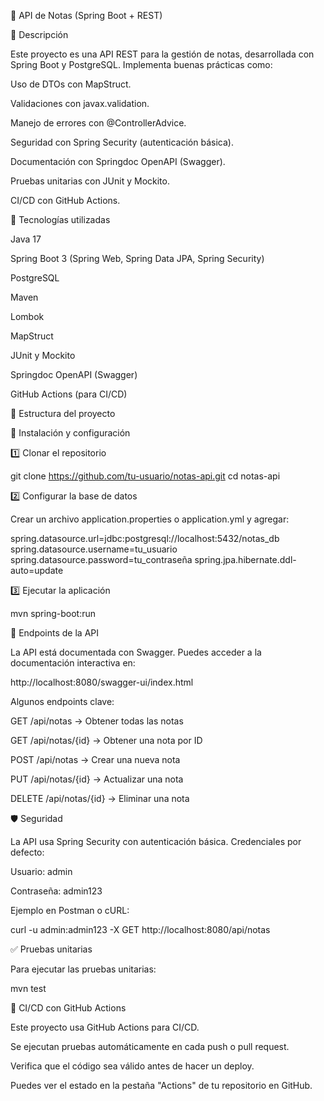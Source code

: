 📝 API de Notas (Spring Boot + REST)

📌 Descripción

Este proyecto es una API REST para la gestión de notas, desarrollada con Spring Boot y PostgreSQL. Implementa buenas prácticas como:

Uso de DTOs con MapStruct.

Validaciones con javax.validation.

Manejo de errores con @ControllerAdvice.

Seguridad con Spring Security (autenticación básica).

Documentación con Springdoc OpenAPI (Swagger).

Pruebas unitarias con JUnit y Mockito.

CI/CD con GitHub Actions.

🚀 Tecnologías utilizadas

Java 17

Spring Boot 3 (Spring Web, Spring Data JPA, Spring Security)

PostgreSQL

Maven

Lombok

MapStruct

JUnit y Mockito

Springdoc OpenAPI (Swagger)

GitHub Actions (para CI/CD)

📂 Estructura del proyecto

🔧 Instalación y configuración

1️⃣ Clonar el repositorio

git clone https://github.com/tu-usuario/notas-api.git
cd notas-api

2️⃣ Configurar la base de datos

Crear un archivo application.properties o application.yml y agregar:

spring.datasource.url=jdbc:postgresql://localhost:5432/notas_db
spring.datasource.username=tu_usuario
spring.datasource.password=tu_contraseña
spring.jpa.hibernate.ddl-auto=update

3️⃣ Ejecutar la aplicación

mvn spring-boot:run

📌 Endpoints de la API

La API está documentada con Swagger. Puedes acceder a la documentación interactiva en:

http://localhost:8080/swagger-ui/index.html

Algunos endpoints clave:

GET /api/notas → Obtener todas las notas

GET /api/notas/{id} → Obtener una nota por ID

POST /api/notas → Crear una nueva nota

PUT /api/notas/{id} → Actualizar una nota

DELETE /api/notas/{id} → Eliminar una nota

🛡️ Seguridad

La API usa Spring Security con autenticación básica. Credenciales por defecto:

Usuario: admin

Contraseña: admin123

Ejemplo en Postman o cURL:

curl -u admin:admin123 -X GET http://localhost:8080/api/notas

✅ Pruebas unitarias

Para ejecutar las pruebas unitarias:

mvn test

🚀 CI/CD con GitHub Actions

Este proyecto usa GitHub Actions para CI/CD.

Se ejecutan pruebas automáticamente en cada push o pull request.

Verifica que el código sea válido antes de hacer un deploy.

Puedes ver el estado en la pestaña "Actions" de tu repositorio en GitHub.
